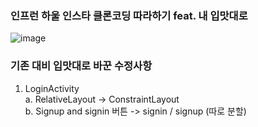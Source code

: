 ### 인프런 하울 인스타 클론코딩 따라하기 feat. 내 입맛대로

![image](https://user-images.githubusercontent.com/114990782/228760239-c6593ea6-4d17-4289-a96d-1e829f1635a0.png)

### 기존 대비 입맛대로 바꾼 수정사항
1. LoginActivity<br>
   a. RelativeLayout -> ConstraintLayout <br>
   b. Signup and signin 버튼 -> signin / signup (따로 분할)
